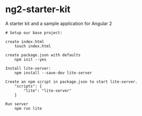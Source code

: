 # ng2-starter-kit
A starter kit and a sample application for Angular 2


    # Setup our base project:

    create index.html
        touch index.html

    create package.json with defaults
        npm init --yes

    Install lite-server:
        npm install --save-dev lite-server

    Create an npm script in package.json to start lite-server.
        "scripts": {
            "lite": "lite-server"
        }

    Run server
        npm run lite
